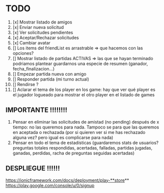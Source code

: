 # TODO

1. [x] Mostrar listado de amigos
2. [x] Enviar nueva solicitud
3. [x] Ver solicitudes pendientes
4. [x] Aceptar/Rechazar solicitudes
5. [x] Cambiar avatar
6. [] Los items del friendList es arrastrable => que hacemos con las opciones?
7. [] Mostrar listado de partidas ACTIVAS => las que se hayan terminado podriamos plantear guardarnos una especie de resumen (ganador, fecha_finalizacion...)
8. [] Empezar partida nueva con amigo
9. [] Responder partida (mi turno actual)
10. [] Rendirse ?
11. [] Aclarar el tema de los player en los game: hay que ver qué player es el jugador logueado para mostrar el otro player en el listado de games

## IMPORTANTE !!!!!!!!

1. Pensar en eliminar las solicitudes de amistad (no pending) después de x tiempo: no las queremos para nada. Tampoco se para que las queremos en aceptada o rechazada (por si quieren ver si me has rechazado alguna vez? pero igual es complicarse para nada)
2. Pensar en todo el tema de estadísticas (guardaremos stats de usuarios? preguntas totales respondidas, acertadas, falladas, partidas jugadas, ganadas, perdidas, racha de preguntas seguidas acertadas)

## DESPLIEGUE !!!!!!

https://ionicframework.com/docs/deployment/play-**store**
https://play.google.com/console/u/0/signup
